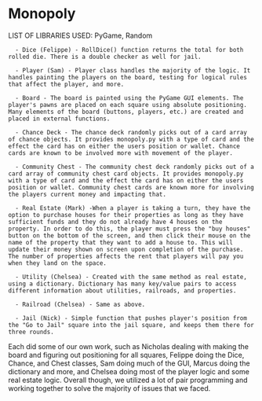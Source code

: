 # Monopoly

LIST OF LIBRARIES USED: PyGame, Random


      - Dice (Felippe) - RollDice() function returns the total for both rolled die. There is a double checker as well for jail.
      
      - Player (Sam) - Player class handles the majority of the logic. It handles painting the players on the board, testing for logical rules that affect the player, and more. 
      
      - Board - The board is painted using the PyGame GUI elements. The player's pawns are placed on each square using absolute positioning. Many elements of the board (buttons, players, etc.) are created and placed in external functions. 
      
      - Chance Deck - The chance deck randomly picks out of a card array of chance objects. It provides monopoly.py with a type of card and the effect the card has on either the users position or wallet. Chance cards are known to be involved more with movement of the player. 
      
      - Community Chest - The community chest deck randomly picks out of a card array of community chest card objects. It provides monopoly.py with a type of card and the effect the card has on either the users position or wallet. Community chest cards are known more for involving the players current money and impacting that.
      
      - Real Estate (Mark) -When a player is taking a turn, they have the option to purchase houses for their properties as long as they have sufficient funds and they do not already have 4 houses on the property. In order to do this, the player must press the "buy houses" button on the bottom of the screen, and then click their mouse on the name of the property that they want to add a house to. This will update their money shown on screen upon completion of the purchase. The number of properties affects the rent that players will pay you when they land on the space. 
      
      - Utility (Chelsea) - Created with the same method as real estate, using a dictionary. Dictionary has many key/value pairs to access different information about utilities, railroads, and properties.
      
      - Railroad (Chelsea) - Same as above.
      
      - Jail (Nick) - Simple function that pushes player's position from the "Go to Jail" square into the jail square, and keeps them there for three rounds.


Each did some of our own work, such as Nicholas dealing with making the board and figuring out positioning for all squares, Felippe doing the Dice, Chance, and Chest classes, Sam doing much of the GUI, Marcus doing the dictionary and more, and Chelsea doing most of the player logic and some real estate logic. Overall though, we utilized a lot of pair programming and working together to solve the majority of issues that we faced.
